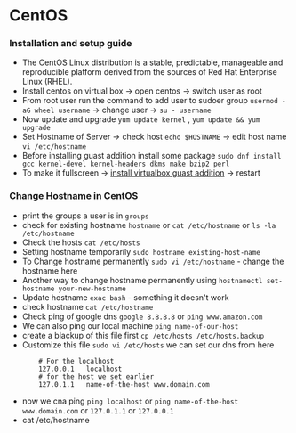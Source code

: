 # CentOS
### Installation and setup guide
 - The CentOS Linux distribution is a stable, predictable, manageable and reproducible platform derived from the sources of Red Hat Enterprise Linux (RHEL). 
 - Install centos on virtual box -> open centos -> switch user as root
 - From root user run the command to add user to sudoer group `usermod -aG wheel username` -> change user -> `su - username`
 - Now update and upgrade `yum update kernel` , `yum update && yum upgrade`
 - Set Hostname of Server -> check host `echo $HOSTNAME` -> edit host name `vi /etc/hostname` 
 - Before installing guast addition install some package `sudo dnf install gcc kernel-devel kernel-headers dkms make bzip2 perl`
 - To make it fullscreen -> [install virtualbox guast addition](https://linuxhint.com/install-virtualbox-guest-additions-centos/) -> restart


### Change [Hostname](https://www.tecmint.com/set-change-hostname-in-centos-7/) in CentOS
 - print the groups a user is in `groups`
 - check for existing hostname `hostname` or `cat /etc/hostname` or `ls -la /etc/hostname` 
 - Check the hosts `cat /etc/hosts`
 - Setting hostname temporarily `sudo hostname existing-host-name`
 - To Change hostname permanently `sudo vi /etc/hostname` - change the hostname here
 - Another way to change hostname permanently using `hostnamectl set-hostname your-new-hostname`
 - Update hostname `exac bash` - something it doesn't work
 - check hostname `cat /etc/hostname`
 - Check ping of google dns `google 8.8.8.8` or `ping www.amazon.com`
 - We can also ping our local machine `ping name-of-our-host`
 - create a blackup of this file first `cp /etc/hosts /etc/hosts.backup`
 - Customize this file `sudo vi /etc/hosts` we can set our dns from here
    ```
        # For the localhost
        127.0.0.1   localhost
        # for the host we set earlier
        127.0.1.1   name-of-the-host www.domain.com
    ```
 - now we cna ping `ping localhost` or `ping name-of-the-host www.domain.com` or `127.0.1.1` or `127.0.0.1`
 - cat /etc/hostname




